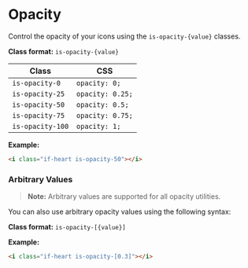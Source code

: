 # Opacity

Control the opacity of your icons using the `is-opacity-{value}` classes.

**Class format:** `is-opacity-{value}`

| Class | CSS |
| --- | --- |
| `is-opacity-0` | `opacity: 0;` |
| `is-opacity-25` | `opacity: 0.25;` |
| `is-opacity-50` | `opacity: 0.5;` |
| `is-opacity-75` | `opacity: 0.75;` |
| `is-opacity-100` | `opacity: 1;` |

**Example:**
```html
<i class="if-heart is-opacity-50"></i>
```

### Arbitrary Values

> **Note:** Arbitrary values are supported for all opacity utilities.

You can also use arbitrary opacity values using the following syntax:

**Class format:** `is-opacity-[{value}]`

**Example:**
```html
<i class="if-heart is-opacity-[0.3]"></i>
```
